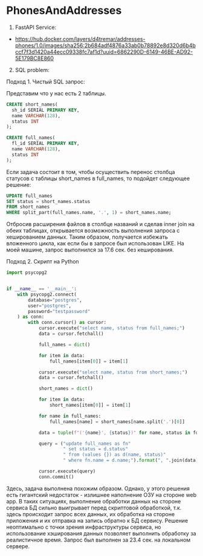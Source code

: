 # PhonesAndAddresses
1. FastAPI Service:
- https://hub.docker.com/layers/d4tremar/addresses-phones/1.0/images/sha256:2b684adf4876a33ab0b78892e8d320d6b4bccf7f3d1420a44ecc09338fc7af1d?uuid=6862290D-6149-46BE-AD92-5E179BC8E860

2. SQL problem:

Подход 1. Чистый SQL запрос:

Представим что у нас есть 2 таблицы. 
```sql
CREATE short_names(
  sh_id SERIAL PRIMARY KEY,
  name VARCHAR(128),
  status INT
);

CREATE full_names(
  fl_id SERIAL PRIMARY KEY,
  name VARCHAR(128),
  status INT
);
```
Если задача состоит в том, чтобы осуществить перенос столбца статусов с таблицы short_names в full_names, то подойдет следующее решение:
```sql
UPDATE full_names
SET status = short_names.status
FROM short_names
WHERE split_part(full_names.name, '.', 1) = short_names.name;
``` 
Отбросив расширения файлов в столбце названий и сделав inner join на обеих таблицах, открывается возможность выполнения запроса с хешированием данных.
Таким образом, получается избежать вложенного цикла, как если бы в запросе был использован LIKE.
На моей машине, запрос выполнился за 17.6 сек. без кеширования. 

Подход 2. Скрипт на Python

```python
import psycopg2


if __name__ == '__main__':
    with psycopg2.connect(
        database="postgres",
        user="postgres",
        password="testpassword"
    ) as conn:
        with conn.cursor() as cursor:
            cursor.execute("select name, status from full_names;")
            data = cursor.fetchall()

            full_names = dict()

            for item in data:
                full_names[item[0]] = item[1]

            cursor.execute("select name, status from short_names;")
            data = cursor.fetchall()

            short_names = dict()

            for item in data:
                short_names[item[0]] = item[1]

            for name in full_names:
                full_names[name] = short_names[name.split('.')[0]]

            data = tuple(f"('{name}', {status})" for name, status in full_names.items())

            query = ("update full_names as fn"
                     " set status = d.status"
                     " from (values {}) as d(name, status)"
                     " where fn.name = d.name;").format(", ".join(data))

            cursor.execute(query)
            conn.commit()
```
Здесь, задача выполнена похожим образом. Однако, у этого решения есть гигантский недостаток - излишнее наполнение ОЗУ на стороне web app. 
В таких ситуациях, выполнение обработки данных на стороне сервиса БД сильно выигрывает перед скриптовой обработкой, т.к. здесь происходит запрос всех данных, их обработка на стороне приложения и их отправка на запись обратно к БД сервису.
Решение неоптимально с точки зрения инфраструктуры сервиса, но использование хэширования данных позволяет выполнить обработку за реалистичное время.
Запрос был выполнен за 23.4 сек. на локальном сервере.


